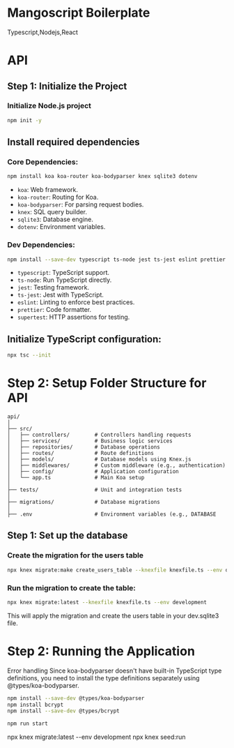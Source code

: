 # Mangoscript Boilerplate
Typescript,Nodejs,React



# API

## Step 1: Initialize the Project

### Initialize Node.js project

```bash
npm init -y
```

## Install required dependencies

### Core Dependencies:

```bash
npm install koa koa-router koa-bodyparser knex sqlite3 dotenv
```

- ``koa``: Web framework.
- ``koa-router``: Routing for Koa.
- ``koa-bodyparser``: For parsing request bodies.
- ``knex``: SQL query builder.
- ``sqlite3``: Database engine.
- ``dotenv``: Environment variables.



### Dev Dependencies:

```bash
npm install --save-dev typescript ts-node jest ts-jest eslint prettier supertest @types/jest @types/koa @types/koa-router @types/supertest
```

- ``typescript``: TypeScript support.
- ``ts-node``: Run TypeScript directly.
- ``jest``: Testing framework.
- ``ts-jest``: Jest with TypeScript.
- ``eslint``: Linting to enforce best practices.
- ``prettier``: Code formatter.
- ``supertest``: HTTP assertions for testing.




## Initialize TypeScript configuration:

```bash
npx tsc --init
```


# Step 2: Setup Folder Structure for API

```
api/
│
├── src/
│   ├── controllers/        # Controllers handling requests
│   ├── services/           # Business logic services
│   ├── repositories/       # Database operations
│   ├── routes/             # Route definitions
│   ├── models/             # Database models using Knex.js
│   ├── middlewares/        # Custom middleware (e.g., authentication)
│   ├── config/             # Application configuration
│   └── app.ts              # Main Koa setup
│
├── tests/                  # Unit and integration tests
│
├── migrations/             # Database migrations
│
├── .env                    # Environment variables (e.g., DATABASE
```

## Step 1: Set up the database

### Create the migration for the users table

```bash
npx knex migrate:make create_users_table --knexfile knexfile.ts --env development
```

### Run the migration to create the table:

```bash
npx knex migrate:latest --knexfile knexfile.ts --env development

```

This will apply the migration and create the users table in your dev.sqlite3 file.

# Step 2: Running the Application

Error handling
Since koa-bodyparser doesn't have built-in TypeScript type definitions, you need to install the type definitions separately using @types/koa-bodyparser.

```bash
npm install --save-dev @types/koa-bodyparser
npm install bcrypt
npm install --save-dev @types/bcrypt
```

```bash
npm run start
```


npx knex migrate:latest --env development
npx knex seed:run
